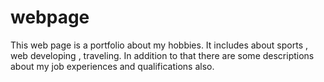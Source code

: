 # webpage
This web page is a portfolio about my hobbies. It includes about sports , web developing , traveling. In addition to that there are some descriptions about my job experiences and qualifications also.
